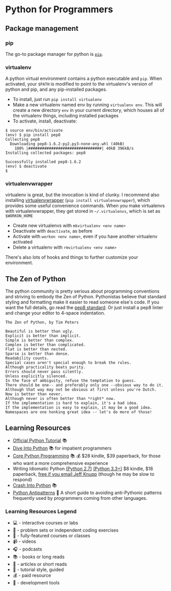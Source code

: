 # Python for Programmers


## Package management

### pip
The go-to package manager for python is [`pip`](https://pip.pypa.io/en/latest/installing.html).

### virtualenv
A python virtual environment contains a python executable and `pip`. When activated, your `$PATH` is modified to point to the virtualenv's version of python and pip, and any pip-installed packages.

* To install, just run `pip install virtualenv`
* Make a new virtualenv named env by running `virtualenv env`. This will create a new directory `env` in your current directory, which houses all of the virtualenv things, including installed packages
* To activate, install, deactivate:
```
$ source env/bin/activate
(env) $ pip install pep8
Collecting pep8
  Downloading pep8-1.6.2-py2.py3-none-any.whl (40kB)
    100% |################################| 40kB 396kB/s
Installing collected packages: pep8

Successfully installed pep8-1.6.2
(env) $ deactivate
$
```

### virtualenvwrapper
virtualenv is great, but the invocation is kind of clunky. I recommend also installing [virtualenvwrapper](https://virtualenvwrapper.readthedocs.org/en/latest/) (`pip install virtualenvwrapper`), which provides some useful convenience commands. When you make virtualenvs with virtualenvwrapper, they get stored in `~/.virtualenvs`, which is set as `$WORKON_HOME`

* Create new virtualenvs with `mkvirtualenv <env name>`
* Deactivate with `deactivate`, as before
* Activate with `workon <env name>`, even if you have another virtualenv activated
* Delete a virtualenv with `rmvirtualenv <env name>`

There's also lots of hooks and things to further customize your environment.

## The Zen of Python
The python community is pretty serious about programming conventions and striving to embody the Zen of Python. Pythonistas believe that standard styling and formatting make it easier to read someone else's code. If you want the full details, go read the [pep8 standard](https://www.python.org/dev/peps/pep-0008/). Or just install a pep8 linter and change your editor to 4-space indentation.

```
The Zen of Python, by Tim Peters

Beautiful is better than ugly.
Explicit is better than implicit.
Simple is better than complex.
Complex is better than complicated.
Flat is better than nested.
Sparse is better than dense.
Readability counts.
Special cases aren't special enough to break the rules.
Although practicality beats purity.
Errors should never pass silently.
Unless explicitly silenced.
In the face of ambiguity, refuse the temptation to guess.
There should be one-- and preferably only one --obvious way to do it.
Although that way may not be obvious at first unless you're Dutch.
Now is better than never.
Although never is often better than *right* now.
If the implementation is hard to explain, it's a bad idea.
If the implementation is easy to explain, it may be a good idea.
Namespaces are one honking great idea -- let's do more of those!
```

## Learning Resources

* [Official Python Tutorial](https://docs.python.org/2/tutorial/index.html) :books:
* [Dive Into Python](http://www.diveintopython.net/) :books: for impatient programmers
* [Core Python Programming](http://www.amazon.com/dp/0132269937/) :books: :moneybag: $28 kindle, $39 paperback, for those who want a more comprehensive experience
* Writing Idiomatic Python [(Python 2.7)](http://www.amazon.com/Writing-Idiomatic-Python-2-7-3-Knupp-ebook/dp/B00B5KG0F8/) [(Python 3.3+)](http://www.amazon.com/Writing-Idiomatic-Python-Jeff-Knupp-ebook/dp/B00B5VXMRG/) $8 kindle, $18 paperback, [free if you email Jeff Knupp](http://jeffknupp.com/blog/2014/04/25/in-support-of-female-engineers/) (though he may be slow to respond)
* [Crash Into Python](http://stephensugden.com/crash_into_python/) :books:
* [Python Antipatterns](http://lignos.org/py_antipatterns/) :page_facing_up: A short guide to avoiding anti-Pythonic patterns frequently used by programmers coming from other languages.

### Learning Resources Legend
* :computer: - interactive courses or labs
* :pencil: - problem sets or independent coding exercises
* :school_satchel: - fully-featured courses or classes
* :video_camera: - videos
* :headphones: - podcasts
* :books: - books or long reads
* :page_facing_up: - articles or short reads
* :beginner: - tutorial style, guided
* :moneybag: - paid resource
* :wrench: - development tools
